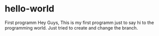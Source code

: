 # hello-world
First programm
Hey Guys,
This is my first programm just to say hi to the programming world.
Just tried to create and change the branch.
